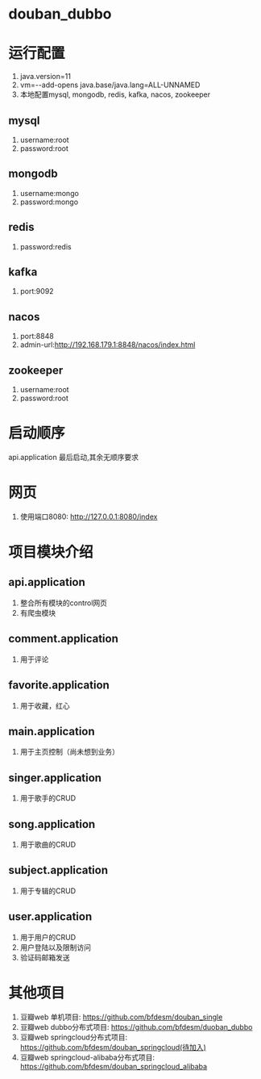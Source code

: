 # douban_dubbo
# 运行配置
1. java.version=11
2. vm=--add-opens java.base/java.lang=ALL-UNNAMED
3. 本地配置mysql, mongodb, redis, kafka, nacos, zookeeper

## mysql
1. username:root
2. password:root

## mongodb
1. username:mongo
2. password:mongo

## redis
1. password:redis

## kafka
1. port:9092

## nacos
1. port:8848
2. admin-url:http://192.168.179.1:8848/nacos/index.html

## zookeeper
1. username:root
2. password:root

# 启动顺序
api.application 最后启动,其余无顺序要求

# 网页
1. 使用端口8080: http://127.0.0.1:8080/index

# 项目模块介绍
## api.application
1. 整合所有模块的control网页
2. 有爬虫模块
## comment.application
1. 用于评论
## favorite.application
1. 用于收藏，红心
## main.application
1. 用于主页控制（尚未想到业务）
## singer.application
1. 用于歌手的CRUD
## song.application
1. 用于歌曲的CRUD
## subject.application
1. 用于专辑的CRUD
## user.application
1. 用于用户的CRUD
2. 用户登陆以及限制访问
3. 验证码邮箱发送

# 其他项目
1. 豆瓣web  单机项目: https://github.com/bfdesm/douban_single
2. 豆瓣web  dubbo分布式项目: https://github.com/bfdesm/duoban_dubbo
3. 豆瓣web  springcloud分布式项目: https://github.com/bfdesm/douban_springcloud(待加入)
4. 豆瓣web  springcloud-alibaba分布式项目: https://github.com/bfdesm/douban_springcloud_alibaba

